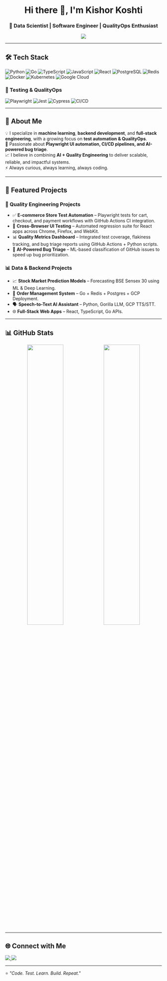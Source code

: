 <!-- Profile Header -->
<h1 align="center">Hi there 👋, I'm Kishor Koshti</h1>
<h3 align="center">🚀 Data Scientist | Software Engineer | QualityOps Enthusiast</h3>

<!-- Typing Animation -->
<p align="center">
  <a href="https://git.io/typing-svg">
    <img src="https://readme-typing-svg.herokuapp.com?size=22&duration=3000&color=36BCF7&center=true&vCenter=true&lines=Machine+Learning+Developer;Go+%26+Python+Backend+Engineer;Playwright+Test+Automation+Specialist;Always+Learning+New+Things">
  </a>
</p>

---

## 🛠 Tech Stack
![Python](https://img.shields.io/badge/Python-3776AB?style=for-the-badge&logo=python&logoColor=white)
![Go](https://img.shields.io/badge/Go-00ADD8?style=for-the-badge&logo=go&logoColor=white)
![TypeScript](https://img.shields.io/badge/TypeScript-3178C6?style=for-the-badge&logo=typescript&logoColor=white)
![JavaScript](https://img.shields.io/badge/JavaScript-F7E017?style=for-the-badge&logo=javascript&logoColor=black)
![React](https://img.shields.io/badge/React-20232A?style=for-the-badge&logo=react&logoColor=61DAFB)
![PostgreSQL](https://img.shields.io/badge/PostgreSQL-316192?style=for-the-badge&logo=postgresql&logoColor=white)
![Redis](https://img.shields.io/badge/Redis-D82C20?style=for-the-badge&logo=redis&logoColor=white)
![Docker](https://img.shields.io/badge/Docker-2496ED?style=for-the-badge&logo=docker&logoColor=white)
![Kubernetes](https://img.shields.io/badge/Kubernetes-326CE5?style=for-the-badge&logo=kubernetes&logoColor=white)
![Google Cloud](https://img.shields.io/badge/GCP-4285F4?style=for-the-badge&logo=google-cloud&logoColor=white)

### 🧪 Testing & QualityOps
![Playwright](https://img.shields.io/badge/Playwright-2EAD33?style=for-the-badge&logo=playwright&logoColor=white)
![Jest](https://img.shields.io/badge/Jest-C21325?style=for-the-badge&logo=jest&logoColor=white)
![Cypress](https://img.shields.io/badge/Cypress-17202C?style=for-the-badge&logo=cypress&logoColor=white)
![CI/CD](https://img.shields.io/badge/CI%2FCD-GitHub%20Actions%20%7C%20CircleCI%20%7C%20TeamCity-2088FF?style=for-the-badge&logo=github-actions&logoColor=white)

---

## 📌 About Me
💡 I specialize in **machine learning**, **backend development**, and **full-stack engineering**, with a growing focus on **test automation & QualityOps**.  
🧪 Passionate about **Playwright UI automation, CI/CD pipelines, and AI-powered bug triage**.  
📈 I believe in combining **AI + Quality Engineering** to deliver scalable, reliable, and impactful systems.  
⚡ Always curious, always learning, always coding.  

---

## 📂 Featured Projects

### 🔧 Quality Engineering Projects
- ✅ **E-commerce Store Test Automation** – Playwright tests for cart, checkout, and payment workflows with GitHub Actions CI integration.  
- 🔄 **Cross-Browser UI Testing** – Automated regression suite for React apps across Chrome, Firefox, and WebKit.  
- 📊 **Quality Metrics Dashboard** – Integrated test coverage, flakiness tracking, and bug triage reports using GitHub Actions + Python scripts.  
- 🤖 **AI-Powered Bug Triage** – ML-based classification of GitHub issues to speed up bug prioritization.  

### 📊 Data & Backend Projects
- 📈 **Stock Market Prediction Models** – Forecasting BSE Sensex 30 using ML & Deep Learning.  
- 🛒 **Order Management System** – Go + Redis + Postgres + GCP Deployment.  
- 🗣 **Speech-to-Text AI Assistant** – Python, Gorilla LLM, GCP TTS/STT.  
- 🌐 **Full-Stack Web Apps** – React, TypeScript, Go APIs.  

---

## 📊 GitHub Stats
<p align="center">
  <img width="48%" src="https://github-readme-stats.vercel.app/api?username=kishorkoshti&show_icons=true&theme=tokyonight" />
  <img width="48%" src="https://github-readme-streak-stats.herokuapp.com/?user=kishorkoshti&theme=tokyonight" />
</p>

---

## 🌐 Connect with Me
<p align="left">
  <a href="https://www.linkedin.com/in/kishorkoshti/" target="_blank">
    <img src="https://img.shields.io/badge/LinkedIn-0A66C2?style=for-the-badge&logo=linkedin&logoColor=white"/>
  </a>
  <a href="mailto:kishor.koshti@gmail.com" target="_blank">
    <img src="https://img.shields.io/badge/Email-D14836?style=for-the-badge&logo=gmail&logoColor=white"/>
  </a>  
</p>

---

⭐️ _"Code. Test. Learn. Build. Repeat."_  
